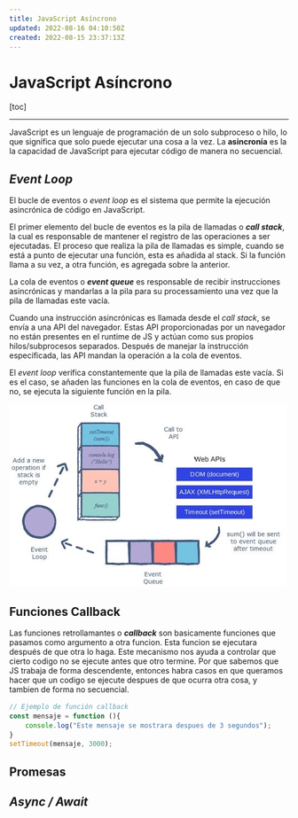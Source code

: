 ```yaml
---
title: JavaScript Asíncrono
updated: 2022-08-16 04:10:50Z
created: 2022-08-15 23:37:13Z
---
```


# JavaScript Asíncrono
[toc]
***
JavaScript es un lenguaje de programación de un solo subproceso o hilo, lo que significa que solo puede ejecutar una cosa a la vez. La **asincronía** es la la capacidad de JavaScript para ejecutar código de manera no secuencial.

## *Event Loop*
El bucle de eventos o *event loop* es el sistema que permite la ejecución asincrónica de código en JavaScript.

El primer elemento del bucle de eventos es la pila de llamadas o ***call stack***, la cual es responsable de mantener el registro de las operaciones a ser ejecutadas. El proceso que realiza la pila de llamadas es simple, cuando se está a punto de ejecutar una función, esta es añadida al stack. Si la función llama a su vez, a otra función, es agregada sobre la anterior.

La cola de eventos o ***event queue*** es responsable de recibir instrucciones asincrónicas y mandarlas a la pila para su processamiento una vez que la pila de llamadas este vacía. 

Cuando una instrucción asincrónicas es llamada desde el *call stack*, se envía a una API del navegador. Estas API proporcionadas por un navegador no están presentes en el runtime de JS y actúan como sus propios hilos/subprocesos separados. Después de manejar la instrucción especificada, las API mandan la operación a la cola de eventos.

El *event loop* verifica constantemente que la pila de llamadas este vacía. Si es el caso, se añaden las funciones en la cola de eventos, en caso de que no, se ejecuta la siguiente función en la pila.

![event-loop.jpg](../../_resources/event-loop.jpg)

## Funciones Callback
Las funciones retrollamantes o ***callback*** son basicamente funciones que pasamos como argumento a otra funcion. Esta funcion se ejecutara después de que otra lo haga. Este mecanismo nos ayuda a controlar que cierto codigo no se ejecute antes que otro termine. Por que sabemos que JS trabaja de forma descendente, entonces habra casos en que queramos hacer que un codigo se ejecute despues de que ocurra otra cosa, y tambien de forma no secuencial.
```js
// Ejemplo de función callback
const mensaje = function (){
    console.log("Este mensaje se mostrara despues de 3 segundos");
}
setTimeout(mensaje, 3000);

```

## Promesas

## *Async / Await*